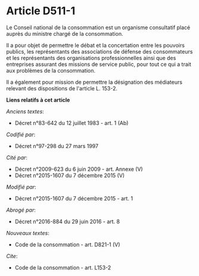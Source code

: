# Article D511-1

Le Conseil national de la consommation est un organisme consultatif placé auprès du ministre chargé de la consommation. 

Il a pour objet de permettre le débat et la concertation entre les pouvoirs publics, les représentants des associations de
défense des consommateurs et les représentants des organisations professionnelles ainsi que des entreprises assurant des
missions de service public, pour tout ce qui a trait aux problèmes de la consommation. 

Il a également pour mission de permettre la désignation des médiateurs relevant des dispositions de l'article L. 153-2.

**Liens relatifs à cet article**

_Anciens textes_:

  - Décret n°83-642 du 12 juillet 1983 - art. 1 (Ab)

_Codifié par_:

  - Décret n°97-298 du 27 mars 1997

_Cité par_:

  - Décret n°2009-623 du 6 juin 2009 - art. Annexe (V)
  - Décret n°2015-1607 du 7 décembre 2015 (V)

_Modifié par_:

  - Décret n°2015-1607 du 7 décembre 2015 - art. 1

_Abrogé par_:

  - Décret n°2016-884 du 29 juin 2016 - art. 8

_Nouveaux textes_:

  - Code de la consommation - art. D821-1 (V)

_Cite_:

  - Code de la consommation - art. L153-2
